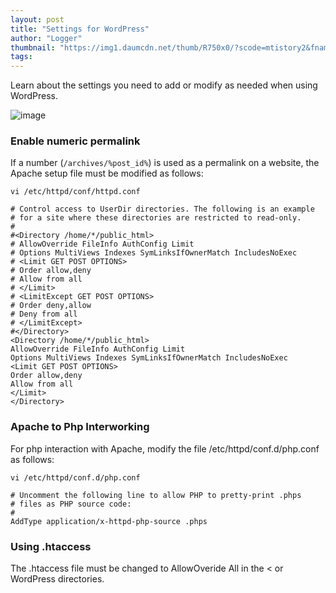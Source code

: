 ```yaml
---
layout: post
title: "Settings for WordPress"
author: "Logger"
thumbnail: "https://img1.daumcdn.net/thumb/R750x0/?scode=mtistory2&fname=https%3A%2F%2Ft1.daumcdn.net%2Fcfile%2Ftistory%2F245AC741554A120826"
tags: 
---
```



Learn about the settings you need to add or modify as needed when using WordPress.

![image](https://t1.daumcdn.net/cfile/tistory/245AC741554A120826)

### Enable numeric permalink

If a number (`/archives/%post_id%`) is used as a permalink on a website, the Apache setup file must be modified as follows:

```undefined
vi /etc/httpd/conf/httpd.conf

# Control access to UserDir directories. The following is an example
# for a site where these directories are restricted to read-only.
#
#<Directory /home/*/public_html>
# AllowOverride FileInfo AuthConfig Limit
# Options MultiViews Indexes SymLinksIfOwnerMatch IncludesNoExec
# <Limit GET POST OPTIONS>
# Order allow,deny
# Allow from all
# </Limit>
# <LimitExcept GET POST OPTIONS>
# Order deny,allow
# Deny from all
# </LimitExcept>
#</Directory>
<Directory /home/*/public_html>
AllowOverride FileInfo AuthConfig Limit
Options MultiViews Indexes SymLinksIfOwnerMatch IncludesNoExec
<Limit GET POST OPTIONS>
Order allow,deny
Allow from all
</Limit>
</Directory>

```

### Apache to Php Interworking

For php interaction with Apache, modify the file /etc/httpd/conf.d/php.conf as follows:

```undefined
vi /etc/httpd/conf.d/php.conf

# Uncomment the following line to allow PHP to pretty-print .phps
# files as PHP source code:
#
AddType application/x-httpd-php-source .phps

```

### Using .htaccess

The .htaccess file must be changed to AllowOveride All in the < or WordPress directories.